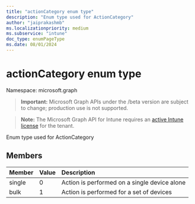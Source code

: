 ```yaml
---
title: "actionCategory enum type"
description: "Enum type used for ActionCategory"
author: "jaiprakashmb"
ms.localizationpriority: medium
ms.subservice: "intune"
doc_type: enumPageType
ms.date: 08/01/2024
---
```


# actionCategory enum type

Namespace: microsoft.graph
> **Important:** Microsoft Graph APIs under the /beta version are subject to change; production use is not supported.

> **Note:** The Microsoft Graph API for Intune requires an [active Intune license](https://go.microsoft.com/fwlink/?linkid=839381) for the tenant.


Enum type used for ActionCategory

## Members
|Member|Value|Description|
|:---|:---|:---|
|single|0|Action is performed on a single device alone|
|bulk|1|Action is performed for a set of devices|
